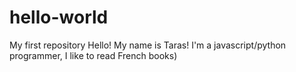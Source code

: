 # hello-world
My first repository
Hello! My name is Taras! I'm a javascript/python programmer, I like to read French books)
